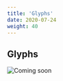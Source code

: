 ```yaml
---
title: 'Glyphs'
date: 2020-07-24
weight: 40
---
```


## Glyphs

![Coming soon](/img/coming-soon.png)
